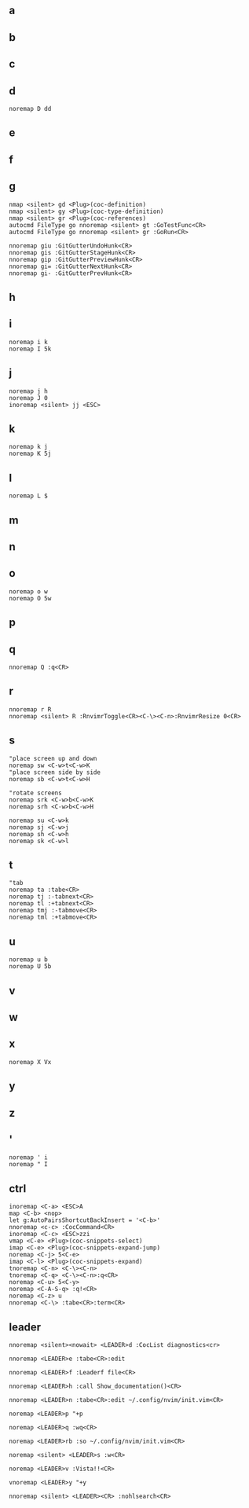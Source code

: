 ## a

## b

## c

## d
```vimscript
noremap D dd
```

## e

## f

## g
```vimscript
nmap <silent> gd <Plug>(coc-definition)
nmap <silent> gy <Plug>(coc-type-definition)
nmap <silent> gr <Plug>(coc-references)
autocmd FileType go nnoremap <silent> gt :GoTestFunc<CR>
autocmd FileType go nnoremap <silent> gr :GoRun<CR>

nnoremap giu :GitGutterUndoHunk<CR>
nnoremap gis :GitGutterStageHunk<CR>
nnoremap gip :GitGutterPreviewHunk<CR>
nnoremap gi= :GitGutterNextHunk<CR>
nnoremap gi- :GitGutterPrevHunk<CR>
```

## h

## i
```vimscript
noremap i k
noremap I 5k
```

## j
```vimscript
noremap j h
noremap J 0
inoremap <silent> jj <ESC>
```

## k
```vimscript
noremap k j
noremap K 5j
```

## l
```vimscript
noremap L $
```

## m

## n

## o
```vimscript
noremap o w
noremap O 5w
```

## p

## q
```vimscript
nnoremap Q :q<CR>
```

## r
```vimscript
nnoremap r R
nnoremap <silent> R :RnvimrToggle<CR><C-\><C-n>:RnvimrResize 0<CR>
```

## s
```vimscript
"place screen up and down
noremap sw <C-w>t<C-w>K
"place screen side by side
noremap sb <C-w>t<C-w>H

"rotate screens
noremap srk <C-w>b<C-w>K
noremap srh <C-w>b<C-w>H

noremap su <C-w>k
noremap sj <C-w>j
noremap sh <C-w>h
noremap sk <C-w>l
```

## t
```vimscript
"tab
noremap ta :tabe<CR>
noremap tj :-tabnext<CR>
noremap tl :+tabnext<CR>
noremap tmj :-tabmove<CR>
noremap tml :+tabmove<CR>
```

## u
```vimscript
noremap u b
noremap U 5b
```

## v

## w

## x
```vimscript
noremap X Vx
```

## y

## z

## '
```vimscript
noremap ' i
noremap " I
```

## ctrl
```vimscript
inoremap <C-a> <ESC>A
map <C-b> <nop>
let g:AutoPairsShortcutBackInsert = '<C-b>'
nnoremap <c-c> :CocCommand<CR>
inoremap <C-c> <ESC>zzi
vmap <C-e> <Plug>(coc-snippets-select)
imap <C-e> <Plug>(coc-snippets-expand-jump)
noremap <C-j> 5<C-e>
imap <C-l> <Plug>(coc-snippets-expand)
tnoremap <C-n> <C-\><C-n>
tnoremap <C-q> <C-\><C-n>:q<CR>
noremap <C-u> 5<C-y>
noremap <C-A-S-q> :q!<CR>
noremap <C-z> u
nnoremap <C-\> :tabe<CR>:term<CR>
```

## leader
```vimscript
nnoremap <silent><nowait> <LEADER>d :CocList diagnostics<cr>

nnoremap <LEADER>e :tabe<CR>:edit 

nnoremap <LEADER>f :Leaderf file<CR>

nnoremap <LEADER>h :call Show_documentation()<CR>

nnoremap <LEADER>n :tabe<CR>:edit ~/.config/nvim/init.vim<CR>

noremap <LEADER>p "+p

noremap <LEADER>q :wq<CR>

noremap <LEADER>rb :so ~/.config/nvim/init.vim<CR>

noremap <silent> <LEADER>s :w<CR>

noremap <LEADER>v :Vista!!<CR>

vnoremap <LEADER>y "+y

nnoremap <silent> <LEADER><CR> :nohlsearch<CR>
```
